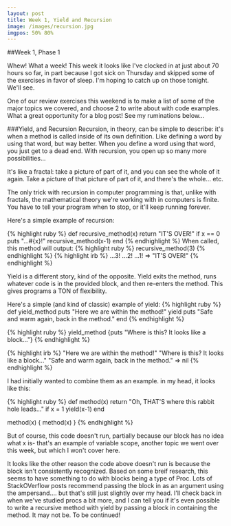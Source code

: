 ```yaml
---
layout: post
title: Week 1, Yield and Recursion
image: /images/recursion.jpg
imgpos: 50% 80%
---
```


##Week 1, Phase 1

Whew! What a week! This week it looks like I've clocked in at just about 70 hours so far, in part because I got sick on Thursday and skipped some of the exercises in favor of sleep. I'm hoping to catch up on those tonight. We'll see.

One of our review exercises this weekend is to make a list of some of the major topics we covered, and choose 2 to write about with code examples. What a great opportunity for a blog post! See my ruminations below...

###Yield, and Recursion
Recursion, in theory, can be simple to describe: it's when a method is called inside of its own definition. Like defining a word by using that word, but way better. When you define a word using that word, you just get to a dead end. With recursion, you open up so many more possibilities...

It's like a fractal: take a picture of part of it, and you can see the whole of it again. Take a picture of that picture of part of it, and there's the whole... etc.

The only trick with recursion in computer programming is that, unlike with fractals, the mathematical theory we're working with in computers is finite. You have to tell your program when to stop, or it'll keep running forever.

Here's a simple example of recursion:

{% highlight ruby %}
def recursive_method(x)
  return "IT'S OVER!" if x == 0
  puts "...#{x}!"
  recursive_method(x-1)
end
{% endhighlight %}
When called, this method will output:
{% highlight ruby %}
recursive_method(3)
{% endhighlight %}
{% highlight irb %}
...3!
...2!
...1!
=> "IT'S OVER!"
{% endhighlight %}

Yield is a different story, kind of the opposite. Yield exits the method, runs whatever code is in the provided block, and then re-enters the method. This gives programs a TON of flexibility.

Here's a simple (and kind of classic) example of yield:
{% highlight ruby %}
def yield_method
  puts "Here we are within the method!"
  yield
  puts "Safe and warm again, back in the method."
end
{% endhighlight %}

{% highlight ruby %}
yield_method {puts "Where is this? It looks like a block..."}
{% endhighlight %}
   
{% highlight irb %}
"Here we are within the method!"
"Where is this? It looks like a block..."
"Safe and warm again, back in the method."
=> nil
{% endhighlight %}

I had initially wanted to combine them as an example. in my head, it looks like this:

{% highlight ruby %}
def method(x)
	return "Oh, THAT'S where this rabbit hole leads..." if x = 1
	yield(x-1)
end

method(x) { method(x) }
{% endhighlight %}

But of course, this code doesn't run, partially because our block has no idea what x is- that's an example of variable scope, another topic we went over this week, but which I won't cover here.

It looks like the other reason the code above doesn't run is because the block isn't consistently recognized. Based on some breif research, this seems to have something to do with blocks being a type of Proc. Lots of StackOVerflow posts recommend passing the block in as an argument using the ampersand.... but that's still just slightly over my head. I'll check back in when we've studied procs a bit more, and I can tell you if it's even possible to write a recursive method with yield by passing a block in containing the method. It may not be. To be continued!
